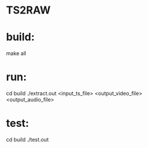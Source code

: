 # TS2RAW

# build:
make all

# run:
cd build
./extract.out <input_ts_file> <output_video_file> <output_audio_file>

# test:
cd build
./test.out
